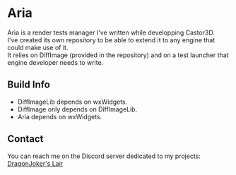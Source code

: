 Aria
====

Aria is a render tests manager I've written while developping Castor3D.  
I've created its own repository to be able to extend it to any engine that could make use of it.  
It relies on DiffImage (provided in the repository) and on a test launcher that engine developer needs to write.  

Build Info
----------

- DiffImageLib depends on wxWidgets.  
- DiffImage only depends on DiffImageLib.  
- Aria depends on wxWidgets.  

Contact
-------

You can reach me on the Discord server dedicated to my projects: [DragonJoker's Lair](https://discord.gg/jue8kW)
